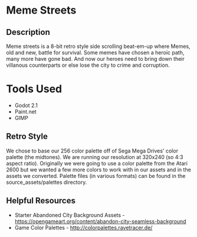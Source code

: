 # Meme Streets

## Description

Meme streets is a 8-bit retro style side scrolling beat-em-up where Memes, old and new, battle for survival. Some memes have chosen a heroic path, many more have gone bad. And now our heroes need to bring down their villanous counterparts or else lose the city to crime and corruption.

# Tools Used

* Godot 2.1
* Paint.net
* GIMP

## Retro Style

We chose to base our 256 color palette off of Sega Mega Drives' color palette (the midtones). We are running our resolution at 320x240 (so 4:3 aspect ratio). Originally we were going to use a color palette from the Atari 2600 but we wanted a few more colors to work with in our assets and in the assets we converted. Palette files (in various formats) can be found in the source_assets/palettes directory.

## Helpful Resources

* Starter Abandoned City Background Assets - https://opengameart.org/content/abandon-city-seamless-background
* Game Color Palettes - http://colorpalettes.ravetracer.de/
